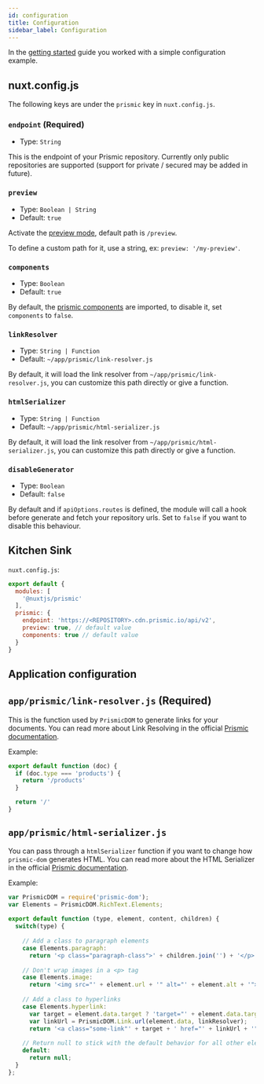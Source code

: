 ```yaml
---
id: configuration
title: Configuration
sidebar_label: Configuration
---
```


In the [getting started](getting-started.md) guide you worked with a simple configuration example.

## nuxt.config.js

The following keys are under the `prismic` key in `nuxt.config.js`.

### `endpoint` (Required)

- Type: `String`

This is the endpoint of your Prismic repository. Currently only public repositories are supported (support for private / secured may be added in future).

### `preview`

- Type: `Boolean | String`
- Default: `true`

Activate the [preview mode](/docs/preview), default path is `/preview`.

To define a custom path for it, use a string, ex: `preview: '/my-preview'`.

### `components`

- Type: `Boolean`
- Default: `true`

By default, the [prismic components](/docs/components) are imported, to disable it, set `components` to `false`.

### `linkResolver`

- Type: `String | Function`
- Default: `~/app/prismic/link-resolver.js`

By default, it will load the link resolver from `~/app/prismic/link-resolver.js`, you can customize this path directly or give a function.

### `htmlSerializer`

- Type: `String | Function`
- Default: `~/app/prismic/html-serializer.js`

By default, it will load the link resolver from `~/app/prismic/html-serializer.js`, you can customize this path directly or give a function.

### `disableGenerator`

- Type: `Boolean`
- Default: `false`

By default and if `apiOptions.routes` is defined, the module will call a hook before generate and fetch your repository urls. Set to `false` if you want to disable this behaviour.

## Kitchen Sink

`nuxt.config.js`:
```javascript
export default {
  modules: [
    '@nuxtjs/prismic'
  ],
  prismic: {
    endpoint: 'https://<REPOSITORY>.cdn.prismic.io/api/v2',
    preview: true, // default value
    components: true // default value
  }
}
```

## Application configuration

## `app/prismic/link-resolver.js` (Required)

This is the function used by `PrismicDOM` to generate links for your documents. You can read more about Link Resolving in the official [Prismic documentation](https://prismic.io/docs/javascript/beyond-the-api/link-resolving).

Example:

```js
export default function (doc) {
  if (doc.type === 'products') {
    return '/products'
  }

  return '/'
}
```

## `app/prismic/html-serializer.js`

You can pass through a `htmlSerializer` function if you want to change how `prismic-dom` generates HTML. You can read more about the HTML Serializer in the official [Prismic documentation](https://prismic.io/docs/javascript/beyond-the-api/html-serializer).

Example:

```js
var PrismicDOM = require('prismic-dom');
var Elements = PrismicDOM.RichText.Elements;
 
export default function (type, element, content, children) {
  switch(type) {
 
    // Add a class to paragraph elements
    case Elements.paragraph:
      return '<p class="paragraph-class">' + children.join('') + '</p>';
 
    // Don't wrap images in a <p> tag
    case Elements.image:
      return '<img src="' + element.url + '" alt="' + element.alt + '">';
 
    // Add a class to hyperlinks
    case Elements.hyperlink:
      var target = element.data.target ? 'target="' + element.data.target + '" rel="noopener"' : '';
      var linkUrl = PrismicDOM.Link.url(element.data, linkResolver);
      return '<a class="some-link"' + target + ' href="' + linkUrl + '">' + content + '</a>';
 
    // Return null to stick with the default behavior for all other elements
    default:
      return null;
  }
};
``` 
